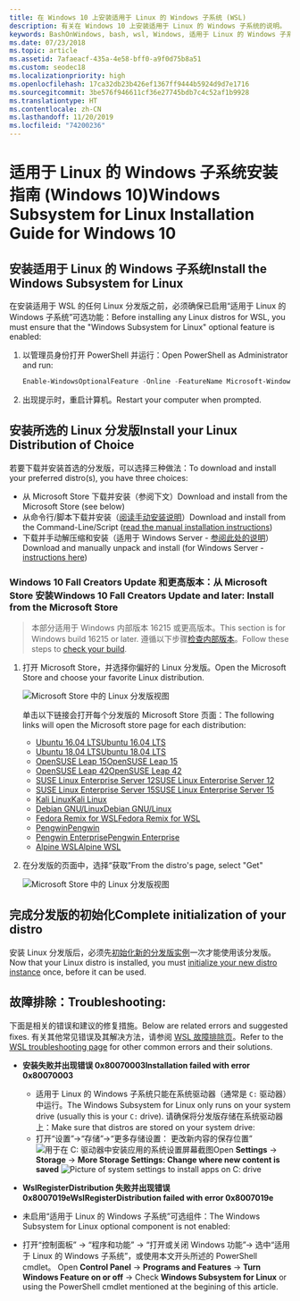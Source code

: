 ```yaml
---
title: 在 Windows 10 上安装适用于 Linux 的 Windows 子系统 (WSL)
description: 有关在 Windows 10 上安装适用于 Linux 的 Windows 子系统的说明。
keywords: BashOnWindows, bash, wsl, Windows, 适用于 Linux 的 Windows 子系统, windowssubsystem, ubuntu, debian, suse, Windows 10, 安装
ms.date: 07/23/2018
ms.topic: article
ms.assetid: 7afaeacf-435a-4e58-bff0-a9f0d75b8a51
ms.custom: seodec18
ms.localizationpriority: high
ms.openlocfilehash: 17ca32db23b426ef1367ff9444b5924d9d7e1716
ms.sourcegitcommit: 3be576f946611cf36e27745bdb7c4c52af1b9928
ms.translationtype: HT
ms.contentlocale: zh-CN
ms.lasthandoff: 11/20/2019
ms.locfileid: "74200236"
---
```

# <a name="windows-subsystem-for-linux-installation-guide-for-windows-10"></a><span data-ttu-id="016e9-104">适用于 Linux 的 Windows 子系统安装指南 (Windows 10)</span><span class="sxs-lookup"><span data-stu-id="016e9-104">Windows Subsystem for Linux Installation Guide for Windows 10</span></span>

## <a name="install-the-windows-subsystem-for-linux"></a><span data-ttu-id="016e9-105">安装适用于 Linux 的 Windows 子系统</span><span class="sxs-lookup"><span data-stu-id="016e9-105">Install the Windows Subsystem for Linux</span></span>

<span data-ttu-id="016e9-106">在安装适用于 WSL 的任何 Linux 分发版之前，必须确保已启用“适用于 Linux 的 Windows 子系统”可选功能：</span><span class="sxs-lookup"><span data-stu-id="016e9-106">Before installing any Linux distros for WSL, you must ensure that the "Windows Subsystem for Linux" optional feature is enabled:</span></span>

1. <span data-ttu-id="016e9-107">以管理员身份打开 PowerShell 并运行：</span><span class="sxs-lookup"><span data-stu-id="016e9-107">Open PowerShell as Administrator and run:</span></span>
    ```powershell
    Enable-WindowsOptionalFeature -Online -FeatureName Microsoft-Windows-Subsystem-Linux
    ```

2. <span data-ttu-id="016e9-108">出现提示时，重启计算机。</span><span class="sxs-lookup"><span data-stu-id="016e9-108">Restart your computer when prompted.</span></span>

## <a name="install-your-linux-distribution-of-choice"></a><span data-ttu-id="016e9-109">安装所选的 Linux 分发版</span><span class="sxs-lookup"><span data-stu-id="016e9-109">Install your Linux Distribution of Choice</span></span>
<span data-ttu-id="016e9-110">若要下载并安装首选的分发版，可以选择三种做法：</span><span class="sxs-lookup"><span data-stu-id="016e9-110">To download and install your preferred distro(s), you have three choices:</span></span>
* <span data-ttu-id="016e9-111">从 Microsoft Store 下载并安装（参阅下文）</span><span class="sxs-lookup"><span data-stu-id="016e9-111">Download and install from the Microsoft Store (see below)</span></span>
* <span data-ttu-id="016e9-112">从命令行/脚本下载并安装（[阅读手动安装说明](install-manual.md)）</span><span class="sxs-lookup"><span data-stu-id="016e9-112">Download and install from the Command-Line/Script ([read the manual installation instructions](install-manual.md))</span></span>
* <span data-ttu-id="016e9-113">下载并手动解压缩和安装（适用于 Windows Server - [参阅此处的说明](install-on-server.md)）</span><span class="sxs-lookup"><span data-stu-id="016e9-113">Download and manually unpack and install (for Windows Server - [instructions here](install-on-server.md))</span></span>

### <a name="windows-10-fall-creators-update-and-later-install-from-the-microsoft-store"></a><span data-ttu-id="016e9-114">Windows 10 Fall Creators Update 和更高版本：从 Microsoft Store 安装</span><span class="sxs-lookup"><span data-stu-id="016e9-114">Windows 10 Fall Creators Update and later: Install from the Microsoft Store</span></span>

> <span data-ttu-id="016e9-115">本部分适用于 Windows 内部版本 16215 或更高版本。</span><span class="sxs-lookup"><span data-stu-id="016e9-115">This section is for Windows build 16215 or later.</span></span>  <span data-ttu-id="016e9-116">遵循以下步骤[检查内部版本](troubleshooting.md#check-your-build-number)。</span><span class="sxs-lookup"><span data-stu-id="016e9-116">Follow these steps to [check your build](troubleshooting.md#check-your-build-number).</span></span> 

1. <span data-ttu-id="016e9-117">打开 Microsoft Store，并选择你偏好的 Linux 分发版。</span><span class="sxs-lookup"><span data-stu-id="016e9-117">Open the Microsoft Store and choose your favorite Linux distribution.</span></span>

    ![Microsoft Store 中的 Linux 分发版视图](media/store.png)

    <span data-ttu-id="016e9-119">单击以下链接会打开每个分发版的 Microsoft Store 页面：</span><span class="sxs-lookup"><span data-stu-id="016e9-119">The following links will open the Microsoft store page for each distribution:</span></span>

    * [<span data-ttu-id="016e9-120">Ubuntu 16.04 LTS</span><span class="sxs-lookup"><span data-stu-id="016e9-120">Ubuntu 16.04 LTS</span></span>](https://www.microsoft.com/store/apps/9pjn388hp8c9)
    * [<span data-ttu-id="016e9-121">Ubuntu 18.04 LTS</span><span class="sxs-lookup"><span data-stu-id="016e9-121">Ubuntu 18.04 LTS</span></span>](https://www.microsoft.com/store/apps/9N9TNGVNDL3Q)
    * [<span data-ttu-id="016e9-122">OpenSUSE Leap 15</span><span class="sxs-lookup"><span data-stu-id="016e9-122">OpenSUSE Leap 15</span></span>](https://www.microsoft.com/store/apps/9n1tb6fpvj8c)
    * [<span data-ttu-id="016e9-123">OpenSUSE Leap 42</span><span class="sxs-lookup"><span data-stu-id="016e9-123">OpenSUSE Leap 42</span></span>](https://www.microsoft.com/store/apps/9njvjts82tjx)
    * [<span data-ttu-id="016e9-124">SUSE Linux Enterprise Server 12</span><span class="sxs-lookup"><span data-stu-id="016e9-124">SUSE Linux Enterprise Server 12</span></span>](https://www.microsoft.com/store/apps/9p32mwbh6cns)
    * [<span data-ttu-id="016e9-125">SUSE Linux Enterprise Server 15</span><span class="sxs-lookup"><span data-stu-id="016e9-125">SUSE Linux Enterprise Server 15</span></span>](https://www.microsoft.com/store/apps/9pmw35d7fnlx)
    * [<span data-ttu-id="016e9-126">Kali Linux</span><span class="sxs-lookup"><span data-stu-id="016e9-126">Kali Linux</span></span>](https://www.microsoft.com/store/apps/9PKR34TNCV07)
    * [<span data-ttu-id="016e9-127">Debian GNU/Linux</span><span class="sxs-lookup"><span data-stu-id="016e9-127">Debian GNU/Linux</span></span>](https://www.microsoft.com/store/apps/9MSVKQC78PK6)
    * [<span data-ttu-id="016e9-128">Fedora Remix for WSL</span><span class="sxs-lookup"><span data-stu-id="016e9-128">Fedora Remix for WSL</span></span>](https://www.microsoft.com/store/apps/9n6gdm4k2hnc)
    * [<span data-ttu-id="016e9-129">Pengwin</span><span class="sxs-lookup"><span data-stu-id="016e9-129">Pengwin</span></span>](https://www.microsoft.com/store/apps/9NV1GV1PXZ6P)
    * [<span data-ttu-id="016e9-130">Pengwin Enterprise</span><span class="sxs-lookup"><span data-stu-id="016e9-130">Pengwin Enterprise</span></span>](https://www.microsoft.com/store/apps/9N8LP0X93VCP)
    * [<span data-ttu-id="016e9-131">Alpine WSL</span><span class="sxs-lookup"><span data-stu-id="016e9-131">Alpine WSL</span></span>](https://www.microsoft.com/store/apps/9p804crf0395)

1. <span data-ttu-id="016e9-132">在分发版的页面中，选择“获取”</span><span class="sxs-lookup"><span data-stu-id="016e9-132">From the distro's page, select "Get"</span></span>

    ![Microsoft Store 中的 Linux 分发版视图](media/UbuntuStore.png)

## <a name="complete-initialization-of-your-distro"></a><span data-ttu-id="016e9-134">完成分发版的初始化</span><span class="sxs-lookup"><span data-stu-id="016e9-134">Complete initialization of your distro</span></span>
<span data-ttu-id="016e9-135">安装 Linux 分发版后，必须先[初始化新的分发版实例](initialize-distro.md)一次才能使用该分发版。</span><span class="sxs-lookup"><span data-stu-id="016e9-135">Now that your Linux distro is installed, you must [initialize your new distro instance](initialize-distro.md) once, before it can be used.</span></span>

## <a name="troubleshooting"></a><span data-ttu-id="016e9-136">故障排除：</span><span class="sxs-lookup"><span data-stu-id="016e9-136">Troubleshooting:</span></span> 

<span data-ttu-id="016e9-137">下面是相关的错误和建议的修复措施。</span><span class="sxs-lookup"><span data-stu-id="016e9-137">Below are related errors and suggested fixes.</span></span> <span data-ttu-id="016e9-138">有关其他常见错误及其解决方法，请参阅 [WSL 故障排除页](troubleshooting.md)。</span><span class="sxs-lookup"><span data-stu-id="016e9-138">Refer to the [WSL troubleshooting page](troubleshooting.md) for other common errors and their solutions.</span></span>

* <span data-ttu-id="016e9-139">**安装失败并出现错误 0x80070003**</span><span class="sxs-lookup"><span data-stu-id="016e9-139">**Installation failed with error 0x80070003**</span></span>
    * <span data-ttu-id="016e9-140">适用于 Linux 的 Windows 子系统只能在系统驱动器（通常是 `C:` 驱动器）中运行。</span><span class="sxs-lookup"><span data-stu-id="016e9-140">The Windows Subsystem for Linux only runs on your system drive (usually this is your `C:` drive).</span></span> <span data-ttu-id="016e9-141">请确保将分发版存储在系统驱动器上：</span><span class="sxs-lookup"><span data-stu-id="016e9-141">Make sure that distros are stored on your system drive:</span></span>  
    * <span data-ttu-id="016e9-142">打开“设置”->“存储”->“更多存储设置：    更改新内容的保存位置”
    ![用于在 C: 驱动器中安装应用的系统设置屏幕截图](media/AppStorage.png)</span><span class="sxs-lookup"><span data-stu-id="016e9-142">Open **Settings** -> **Storage** -> **More Storage Settings: Change where new content is saved**
![Picture of system settings to install apps on C: drive](media/AppStorage.png)</span></span>
    
    
 * <span data-ttu-id="016e9-143">**WslRegisterDistribution 失败并出现错误 0x8007019e**</span><span class="sxs-lookup"><span data-stu-id="016e9-143">**WslRegisterDistribution failed with error 0x8007019e**</span></span>   
  * <span data-ttu-id="016e9-144">未启用“适用于 Linux 的 Windows 子系统”可选组件：</span><span class="sxs-lookup"><span data-stu-id="016e9-144">The Windows Subsystem for Linux optional component is not enabled:</span></span> 
   * <span data-ttu-id="016e9-145">打开“控制面板” -> “程序和功能” -> “打开或关闭 Windows 功能”-> 选中“适用于 Linux 的 Windows 子系统”，或使用本文开头所述的 PowerShell cmdlet。    </span><span class="sxs-lookup"><span data-stu-id="016e9-145">Open **Control Panel** -> **Programs and Features** -> **Turn Windows Feature on or off** -> Check **Windows Subsystem for Linux** or using the PowerShell cmdlet mentioned at the begining of this article.</span></span>

